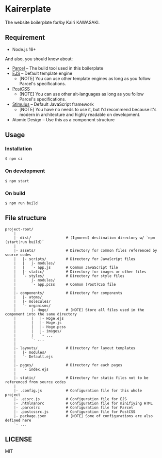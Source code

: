 Kairerplate
===========

The website boilerplate for/by Kairi KAWASAKI.


Requirement
-----------

- Node.js 16+

And also, you should know about:

- [Parcel](https://parceljs.org/docs/) – The build tool used in this boilerplate
- [EJS](https://ejs.co/#docs) – Default template engine
    - [NOTE] You can use other template engines as long as you follow Parcel's specifications.
- [PostCSS](https://postcss.org/)
    - [NOTE] You can use other alt-languages as long as you follow Parcel's specifications.
- [Stimulus](https://stimulus.hotwired.dev/) – Default JavaScript framework
    - [NOTE] You have no needs to use it, but I'd recommend because it's modern in architecture and highly readable on development.
- Atomic Design – Use this as a component structure


Usage
-----

### Installation

```shell
$ npm ci
```

### On development

```shell
$ npm start
```

### On build

```shell
$ npm run build
```


File structure
--------------

```
project-root/
    |
    |- dist/                # (Ignored) destination directory w/ `npm (start|run build)`
    |
    |- assets/              # Directory for common files referenced by source codes
    |   |- scripts/         # Directory for JavaScript files
    |   |   |- modules/
    |   |   `- app.js       # Common JavaScript file
    |   |- static/          # Directory for images or other files
    |   `- styles/          # Directory for style files
    |       |- modules/
    |       `- app.pcss     # Common (Post)CSS file
    |
    |- components/          # Directory for components
    |   |- atoms/
    |   |- molecules/
    |   `- organisms/
    |       |- Hoge/        # [NOTE] Store all files used in the component into the same directory
    |       |   |- Hoge.ejs
    |       |   |- Hoge.js
    |       |   |- Hoge.pcss
    |       |   |- images/
    |       |   `- ...
    |       `- ...
    |
    |- layouts/             # Directory for layout templates
    |   |- modules/
    |   `- Default.ejs
    |
    |- pages/               # Directory for each pages
    |   `- index.ejs
    |
    |- static/              # Directory for static files not to be referenced from source codes
    |
    |- .config.js           # Configuration file for this whole project
    |- .ejsrc.js            # Configuration file for EJS
    |- .htmlnanorc          # Configuration file for minifiying HTML
    |- .parcelrc            # Configuration file for Parcel
    |- .postcssrc.js        # Configuration file for PostCSS
    |- package.json         # [NOTE] Some of configurations are also defined here
    `- ...
```


LICENSE
-------

MIT

